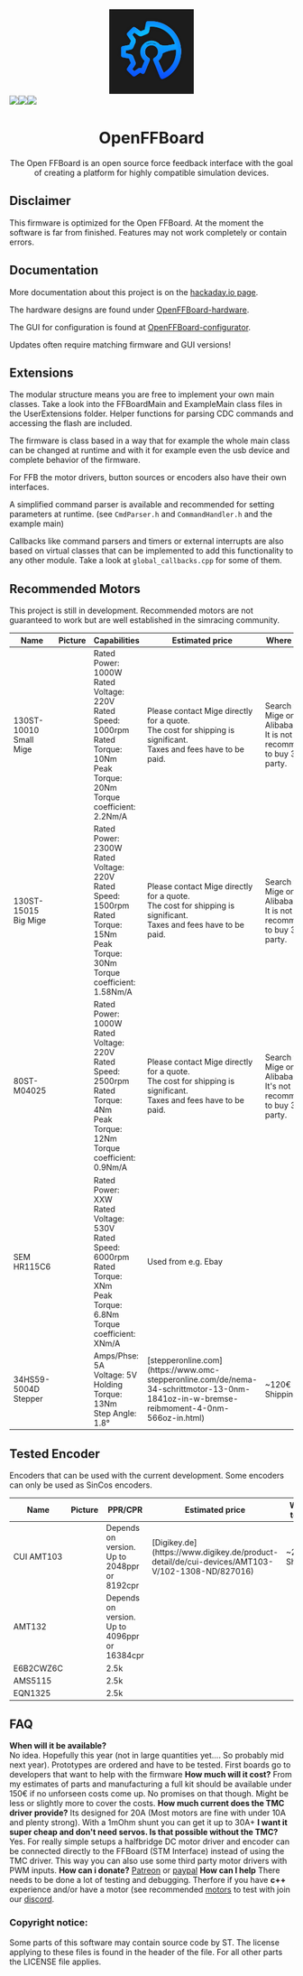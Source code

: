 <div align="center">
    <a href="https://github.com/Ultrawipf/OpenFFBoard">
        <img width="150" height="150" src="images/openffb_logo.png">
    </a>
	<br>
	<div style="display: flex;">
		<a href="https://discord.gg/gHtnEcP">
            <img src="https://img.shields.io/discord/:XXX_INSERT_ID_HEREXXX.svg">
		</a>
		<a href="https://www.paypal.com/cgi-bin/webscr?cmd=_s-xclick&hosted_button_id=B23BD5FGD5CH8&source=url">
            <img src="https://img.shields.io/badge/donate-PayPal-blue.svg">
		</a>
		<a href="https://github.com/Ultrawipf/OpenFFBoard/stargazers">
            <img src="https://img.shields.io/github/stars/Ultrawipf/OpenFFBoard?style=plastic">
		</a>
	</div>
	<h1>OpenFFBoard</h1>
	<p>
		The Open FFBoard is an open source force feedback interface with the goal of creating a platform for highly compatible simulation devices.
	</p>	
</div>	


## Disclaimer

This firmware is optimized for the Open FFBoard.
At the moment the software is far from finished. Features may not work completely or contain errors.

## Documentation

More documentation about this project is on the [hackaday.io page](https://hackaday.io/project/163904-open-ffboard).

The hardware designs are found under [OpenFFBoard-hardware](https://github.com/Ultrawipf/OpenFFBoard-hardware).

The GUI for configuration is found at [OpenFFBoard-configurator](https://github.com/Ultrawipf/OpenFFBoard-configurator).

Updates often require matching firmware and GUI versions!

## Extensions

The modular structure means you are free to implement your own main classes.
Take a look into the FFBoardMain and ExampleMain class files in the UserExtensions folder.
Helper functions for parsing CDC commands and accessing the flash are included.

The firmware is class based in a way that for example the whole main class can be changed at runtime and with it for example even the usb device and complete behavior of the firmware.

For FFB the motor drivers, button sources or encoders also have their own interfaces.

A simplified command parser is available and recommended for setting parameters at runtime. (see `CmdParser.h` and `CommandHandler.h` and the example main)

Callbacks like command parsers and timers or external interrupts are also based on virtual classes that can be implemented to add this functionality to any other module. Take a look at `global_callbacks.cpp` for some of them.

## Recommended Motors

This project is still in development. Recommended motors are not guaranteed to work but are well established in the simracing community.

<table>
<thead>
  <tr>
    <th>Name</th>
    <th>Picture</th>
    <th>Capabilities</th>
    <th>Estimated price</th>
    <th>Where to buy</th>
  </tr>
</thead>
<tbody>
  <tr>
    <td>130ST-10010<br>Small Mige</td>
    <td></td>
    <td>Rated Power: 1000W<br>Rated Voltage: 220V<br>Rated Speed: 1000rpm<br>Rated Torque: 10Nm<br>Peak Torque: 20Nm<br>Torque coefficient: 2.2Nm/A</td>
    <td>Please contact Mige directly for a quote.<br>The cost for shipping is significant.<br>Taxes and fees have to be paid.</td>
    <td>Search for Mige on Alibaba.<br>It is not recommended to buy 3rd party.</td>
  </tr>
  <tr>
    <td>130ST-15015<br>Big Mige</td>
    <td></td>
    <td>Rated Power: 2300W<br>Rated Voltage: 220V<br>Rated Speed: 1500rpm<br>Rated Torque: 15Nm<br>Peak Torque: 30Nm<br>Torque coefficient: 1.58Nm/A</td>
    <td>Please contact Mige directly for a quote.<br>The cost for shipping is significant.<br>Taxes and fees have to be paid.</td>
    <td>Search for Mige on Alibaba.<br>It is not recommended to buy 3rd party.</td>
  </tr>
  <tr>
    <td>80ST-M04025</td>
    <td></td>
    <td>Rated Power: 1000W<br>Rated Voltage: 220V<br>Rated Speed: 2500rpm<br>Rated Torque: 4Nm<br>Peak Torque: 12Nm<br>Torque coefficient: 0.9Nm/A</td>
    <td>Please contact Mige directly for a quote.<br>The cost for shipping is significant.<br>Taxes and fees have to be paid.</td>
    <td>Search for Mige on Alibaba.<br>It's not recommended to buy 3rd party.</td>
  </tr>
  <tr>
    <td>SEM HR115C6</td>
    <td></td>
    <td>Rated Power: XXW<br>Rated Voltage: 530V<br>Rated Speed: 6000rpm<br>Rated Torque: XNm<br>Peak Torque: 6.8Nm<br>Torque coefficient: XNm/A</td>
    <td>Used from e.g. Ebay</td>
    <td></td>
  </tr>
  <tr>
    <td>34HS59-5004D Stepper</td>
    <td></td>
    <td>Amps/Phse: 5A<br>Voltage: 5V<br>Holding Torque: 13Nm<br>Step Angle: 1.8°</td>
    <td>[stepperonline.com](https://www.omc-stepperonline.com/de/nema-34-schrittmotor-13-0nm-1841oz-in-w-bremse-reibmoment-4-0nm-566oz-in.html)</td>
    <td>~120€ + Shipping (EU)</td>
  </tr>
</tbody>
</table>

## Tested Encoder

Encoders that can be used with the current development. Some encoders can only be used as SinCos encoders.

<table>
<thead>
  <tr>
    <th>Name</th>
    <th>Picture</th>
    <th>PPR/CPR</th>
    <th>Estimated price</th>
    <th>Where to buy</th>
  </tr>
</thead>
<tbody>
  <tr>
    <td>CUI AMT103</td>
    <td></td>
    <td>Depends on version.<br>Up to 2048ppr or 8192cpr</td>
    <td>[Digikey.de](https://www.digikey.de/product-detail/de/cui-devices/AMT103-V/102-1308-ND/827016)</td>
    <td>~20€ + Shipping</td>
  </tr>
  <tr>
    <td>AMT132</td>
    <td></td>
    <td>Depends on version.<br>Up to 4096ppr or 16384cpr</td>
    <td></td>
    <td></td>
  </tr>
  <tr>
    <td>E6B2CWZ6C</td>
    <td></td>
    <td>2.5k</td>
    <td></td>
    <td></td>
  </tr>
  <tr>
    <td>AMS5115</td>
    <td></td>
    <td>2.5k</td>
    <td></td>
    <td></td>
  </tr>
  <tr>
    <td>EQN1325</td>
    <td></td>
    <td>2.5k</td>
    <td></td>
    <td></td>
  </tr>
</tbody>
</table>

## FAQ

**When will it be available?**<BR>
No idea. Hopefully this year (not in large quantities yet.... So probably mid next year). Prototypes are ordered and have to be tested. First boards go to developers that want to help with the firmware
**How much will it cost?**
From my estimates of parts and manufacturing a full kit should be available under 150€ if no unforseen costs come up. No promises on that though. Might be less or slightly more to cover the costs.
**How much current does the TMC driver provide?**
Its designed for 20A (Most motors are fine with under 10A and plenty strong). With a 1mOhm shunt you can get it up to 30A+
**I want it super cheap and don't need servos. Is that possible without the TMC?**
Yes. For really simple setups a halfbridge DC motor driver and encoder can be connected directly to the FFBoard (STM Interface) instead of using the TMC driver.
This way you can also use some third party motor drivers with PWM inputs.
**How can i donate?**
[Patreon](https://www.patreon.com/gigawipf) or [paypal](https://www.paypal.com/cgi-bin/webscr?cmd=_s-xclick&hosted_button_id=B23BD5FGD5CH8&source=url)
**How can I help**
There needs to be done a lot of testing and debugging. Therfore if you have **c++** experience and/or have a motor (see recommended [motors](https://github.com/Ultrawipf/OpenFFBoard/#motors) to test with join our [discord](https://discord.gg/gHtnEcP).

### Copyright notice:

Some parts of this software may contain source code by ST.
The license applying to these files is found in the header of the file.
For all other parts the LICENSE file applies.
